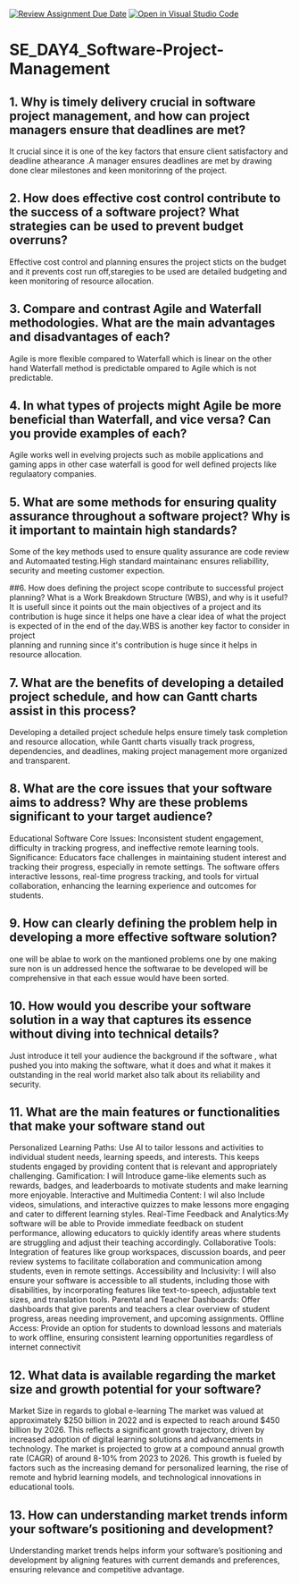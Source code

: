 [![Review Assignment Due Date](https://classroom.github.com/assets/deadline-readme-button-22041afd0340ce965d47ae6ef1cefeee28c7c493a6346c4f15d667ab976d596c.svg)](https://classroom.github.com/a/9pw6JKcu)
[![Open in Visual Studio Code](https://classroom.github.com/assets/open-in-vscode-2e0aaae1b6195c2367325f4f02e2d04e9abb55f0b24a779b69b11b9e10269abc.svg)](https://classroom.github.com/online_ide?assignment_repo_id=15711616&assignment_repo_type=AssignmentRepo)
# SE_DAY4_Software-Project-Management
## 1. Why is timely delivery crucial in software project management, and how can project managers ensure that deadlines are met?
  It crucial since it is one of the key factors that ensure client satisfactory and deadline athearance .A manager ensures deadlines are met by drawing done clear milestones and keen monitorinng of the project.
  
## 2. How does effective cost control contribute to the success of a software project? What strategies can be used to prevent budget overruns?
  Effective cost control and planning ensures the project sticts on the budget and it prevents cost run off,staregies to be used are detailed budgeting and  keen monitoring of resource allocation.
  
## 3. Compare and contrast Agile and Waterfall methodologies. What are the main advantages and disadvantages of each?
  Agile is more flexible compared to Waterfall which is linear on the other hand Waterfall method is predictable ompared to Agile which is not predictable.
  
## 4. In what types of projects might Agile be more beneficial than Waterfall, and vice versa? Can you provide examples of each?
  Agile works well in evelving projects such as mobile applications and gaming apps in other case waterfall is good for well defined projects like regulaatory companies.
  
## 5. What are some methods for ensuring quality assurance throughout a software project? Why is it important to maintain high standards?
Some of the key methods used to ensure quality assurance are code review and Automaated testing.High standard maintainanc ensures reliabillity, security and  meeting customer expection.

##6. How does defining the project scope contribute to successful project planning? What is a Work Breakdown Structure (WBS), and why is it useful?
  It is usefull since it points out the main objectives of a project and its contribution is huge since it helps one have a clear idea of what the project is expected of in the end of the day.WBS is another  key factor to consider in project         
  planning and running since it's contribution is huge since it   helps in resource allocation.

## 7. What are the benefits of developing a detailed project schedule, and how can Gantt charts assist in this process?
 Developing a detailed project schedule helps ensure timely task completion and resource allocation, while Gantt charts visually track progress, dependencies, and deadlines, making project management more organized and transparent.
 
## 8. What are the core issues that your software aims to address? Why are these problems significant to your target audience?
 Educational Software
Core Issues: Inconsistent student engagement, difficulty in tracking progress, and ineffective remote learning tools.
Significance: Educators face challenges in maintaining student interest and tracking their progress, especially in remote settings. The software offers interactive lessons, real-time progress tracking, and tools for virtual collaboration, enhancing the learning experience and outcomes for students.
  
## 9. How can clearly defining the problem help in developing a more effective software solution?
one will be ablae to work on the mantioned problems one by one making sure non is un addressed hence the softwarae to be developed will be comprehensive in that each essue would have been sorted.

## 10. How would you describe your software solution in a way that captures its essence without diving into technical details?
Just introduce it tell your audience the background if the software , what pushed you into making the software, what it does and what it makes it outstanding in the real world market also talk about its reliability and security.

## 11. What are the main features or functionalities that make your software stand out
Personalized Learning Paths: Use AI to tailor lessons and activities to individual student needs, learning speeds, and interests. This keeps students engaged by providing content that is relevant and appropriately challenging.
Gamification: I will Introduce game-like elements such as rewards, badges, and leaderboards to motivate students and make learning more enjoyable.
Interactive and Multimedia Content: I wil also Include videos, simulations, and interactive quizzes to make lessons more engaging and cater to different learning styles.
Real-Time Feedback and Analytics:My software will be able to Provide immediate feedback on student performance, allowing educators to quickly identify areas where students are struggling and adjust their teaching accordingly.
Collaborative Tools: Integration of  features like group workspaces, discussion boards, and peer review systems to facilitate collaboration and communication among students, even in remote settings.
Accessibility and Inclusivity: I will also ensure your software is accessible to all students, including those with disabilities, by incorporating features like text-to-speech, adjustable text sizes, and translation tools.
Parental and Teacher Dashboards: Offer dashboards that give parents and teachers a clear overview of student progress, areas needing improvement, and upcoming assignments.
Offline Access: Provide an option for students to download lessons and materials to work offline, ensuring consistent learning opportunities regardless of internet connectivit
## 12. What data is available regarding the market size and growth potential for your software?
  Market Size in regards to global e-learning The market was valued at approximately $250 billion in 2022 and is expected to reach around $450 billion by 2026. This reflects a significant growth trajectory, driven by increased adoption of digital learning solutions and advancements in technology.
 The market is projected to grow at a compound annual growth rate (CAGR) of around 8-10% from 2023 to 2026. This growth is fueled by factors such as the increasing demand for personalized learning, the rise of remote and hybrid learning models, and technological innovations in educational tools.
 
## 13. How can understanding market trends inform your software’s positioning and development?
Understanding market trends helps inform your software’s positioning and development by aligning features with current demands and preferences, ensuring relevance and competitive advantage.

